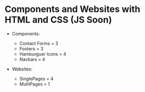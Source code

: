 # Components and Websites with HTML and CSS (JS Soon)

* Components:
	* Contact Forms = 3
	* Footers  = 3
	* Hamburguer Icons = 4
	* Navbars = 4

* Websites: 
	* SinglePages = 4
	* MultiPages = 1

